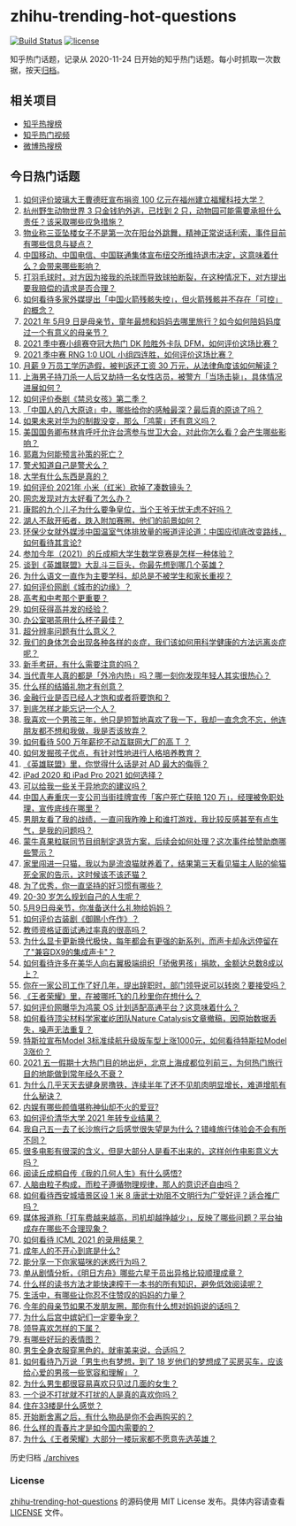 # zhihu-trending-hot-questions

[![Build Status](https://github.com/justjavac/zhihu-trending-hot-questions/workflows/ci/badge.svg?branch=master)](https://github.com/justjavac/zhihu-trending-hot-questions/actions)
[![license](https://img.shields.io/github/license/justjavac/zhihu-trending-hot-questions)](https://github.com/justjavac/zhihu-trending-hot-questions/blob/master/LICENSE)

知乎热门话题，记录从 2020-11-24 日开始的知乎热门话题。每小时抓取一次数据，按天[归档](./archives)。

## 相关项目

- [知乎热搜榜](https://github.com/justjavac/zhihu-trending-top-search)
- [知乎热门视频](https://github.com/justjavac/zhihu-trending-hot-video)
- [微博热搜榜](https://github.com/justjavac/weibo-trending-hot-search)

## 今日热门话题

<!-- BEGIN -->
<!-- 最后更新时间 Sun May 09 2021 10:33:07 GMT+0800 (China Standard Time) -->

1. [如何评价玻璃大王曹德旺宣布捐资 100
   亿元在福州建立福耀科技大学？](https://www.zhihu.com/question/457562649)
2. [杭州野生动物世界 3 只金钱豹外逃，已找到 2
   只，动物园可能需要承担什么责任？该采取哪些应急措施？](https://www.zhihu.com/question/458351546)
3. [物业称三亚坠楼女子不是第一次在阳台外跳舞，精神正常说话利索，事件目前有哪些信息与疑点？](https://www.zhihu.com/question/458317199)
4. [中国移动、中国电信、中国联通集体宣布纽交所维持退市决定，这意味着什么？会带来哪些影响？](https://www.zhihu.com/question/458322456)
5. [打羽毛球时，对方因为接我的杀球而导致球拍断裂，在这种情况下，对方提出要我赔偿的请求是否合理？](https://www.zhihu.com/question/458085942)
6. [如何看待多家外媒提出「中国火箭残骸失控」，但火箭残骸并不存在「可控」的概念？](https://www.zhihu.com/question/458384867)
7. [2021 年 5月9
   日是母亲节，童年最想和妈妈去哪里旅行？如今如何陪妈妈度过一个有意义的母亲节？](https://www.zhihu.com/question/458323851)
8. [2021 季中赛小组赛夺冠大热门 DK 险胜外卡队
   DFM，如何评价这场比赛？](https://www.zhihu.com/question/458430509)
9. [2021 季中赛 RNG 1:0 UOL
   小组四连胜，如何评价这场比赛？](https://www.zhihu.com/question/458401089)
10. [月薪 9 万员工学历造假，被判返还工资 30
    万元，从法律角度该如何解读？](https://www.zhihu.com/question/458409677)
11. [上海男子持刀杀一人后又劫持一名女性店员，被警方「当场击毙」，具体情况进展如何？](https://www.zhihu.com/question/458381524)
12. [如何评价泰剧《禁忌女孩》第二季？](https://www.zhihu.com/question/458258491)
13. [「中国人的八大原谅」中，哪些给你的感触最深？最后真的原谅了吗？](https://www.zhihu.com/question/458322564)
14. [如果未来对华为的制裁没变，那么「鸿蒙」还有意义吗？](https://www.zhihu.com/question/458261749)
15. [美国国务卿布林肯呼吁允许台湾参与世卫大会，对此你怎么看？会产生哪些影响？](https://www.zhihu.com/question/458323936)
16. [郭嘉为何能预言孙策的死亡？](https://www.zhihu.com/question/23022586)
17. [警犬知道自己是警犬么？](https://www.zhihu.com/question/286005319)
18. [大学有什么东西是真的？](https://www.zhihu.com/question/430807321)
19. [如何评价 2021年 小米（红米）砍掉了凑数镜头？](https://www.zhihu.com/question/458171647)
20. [网恋发现对方太好看了怎么办？](https://www.zhihu.com/question/441357680)
21. [康熙的九个儿子为什么要争皇位，当个王爷无忧无虑不好吗？](https://www.zhihu.com/question/359062106)
22. [湖人不敌开拓者，跌入附加赛圈，他们的前景如何？](https://www.zhihu.com/question/458342651)
23. [环保少女就外媒涉中国温室气体排放量的报道评论道：中国应彻底改变路线，如何看待其言论?](https://www.zhihu.com/question/458454363)
24. [参加今年（2021）的丘成桐大学生数学竞赛是怎样一种体验？](https://www.zhihu.com/question/458309120)
25. [谈到《英雄联盟》大乱斗三巨头，你最先想到哪几个英雄？](https://www.zhihu.com/question/457624791)
26. [为什么语文一直作为主要学科，却总是不被学生和家长重视？](https://www.zhihu.com/question/269469146)
27. [如何评价网剧《城市的边缘》？](https://www.zhihu.com/question/456716874)
28. [高考和中考那个更重要？](https://www.zhihu.com/question/450457099)
29. [如何获得高并发的经验？](https://www.zhihu.com/question/40609661)
30. [办公室喝茶用什么杯子最佳？](https://www.zhihu.com/question/21898087)
31. [超分辨率问题有什么意义？](https://www.zhihu.com/question/458035789)
32. [我们的身体怎会出现各种各样的炎症，我们该如何用科学健康的方法远离炎症呢？](https://www.zhihu.com/question/457066503)
33. [新手考研，有什么需要注意的吗？](https://www.zhihu.com/question/456566597)
34. [当代青年人真的都是「外冷内热」吗？哪一刻你发现年轻人其实很热心？](https://www.zhihu.com/question/457137869)
35. [什么样的结婚礼物才有创意？](https://www.zhihu.com/question/21278676)
36. [金融行业是否已经人才饱和或者将要饱和？](https://www.zhihu.com/question/267950320)
37. [到底怎样才能忘记一个人？](https://www.zhihu.com/question/457192146)
38. [我喜欢一个男孩三年，他只是短暂地喜欢了我一下，我却一直念念不忘，他连朋友都不想和我做，我是否该放弃？](https://www.zhihu.com/question/457848299)
39. [如何看待 500 万年薪挖不动互联网大厂的高 T ？](https://www.zhihu.com/question/458412368)
40. [如何发掘孩子优点，有针对性地进行人格培养教育？](https://www.zhihu.com/question/457172825)
41. [《英雄联盟》里，你觉得什么话是对 AD 最大的侮辱？](https://www.zhihu.com/question/457722320)
42. [iPad 2020 和 iPad Pro 2021 如何选择？](https://www.zhihu.com/question/458086760)
43. [可以给我一些关于异地恋的建议吗？](https://www.zhihu.com/question/455657139)
44. [中国人寿重庆一支公司当街挂牌宣传「客户死亡获赔 120
    万」，经理被免职处理，宣传底线在哪里？](https://www.zhihu.com/question/458335443)
45. [男朋友看了我的战绩，一直问我昨晚上和谁打游戏，我比较反感甚至有点生气，是我的问题吗？](https://www.zhihu.com/question/457084853)
46. [蒙牛真果粒联同节目组制定退货方案，后续会如何处理？这次事件给赞助商哪些警示？](https://www.zhihu.com/question/458355922)
47. [家里闯进一只猫，我以为是流浪猫就养着了，结果第三天看见猫主人贴的偷猫死全家的告示，这时候该不该还猫？](https://www.zhihu.com/question/458067326)
48. [为了优秀，你一直坚持的好习惯有哪些？](https://www.zhihu.com/question/452488029)
49. [20-30 岁怎么规划自己的人生呢？](https://www.zhihu.com/question/303781246)
50. [5月9日母亲节，你准备送什么礼物给妈妈？](https://www.zhihu.com/question/458238204)
51. [如何评价古装剧《御赐小仵作》？](https://www.zhihu.com/question/457117887)
52. [教师资格证面试通过率真的很高吗？](https://www.zhihu.com/question/435289719)
53. [为什么显卡更新换代极快，每年都会有更强的新系列，而声卡却永远停留在了"兼容DX9的集成声卡"？](https://www.zhihu.com/question/458007412)
54. [如何看待许多在美华人向右翼极端组织「骄傲男孩」捐款，金额达总数8成以上？](https://www.zhihu.com/question/458277293)
55. [你在一家公司工作了好几年，提出辞职时，部门领导说可以转岗？要接受吗？](https://www.zhihu.com/question/454570545)
56. [《王者荣耀》里，在被哪吒飞的几秒里你在想什么？](https://www.zhihu.com/question/457960562)
57. [如何评价网曝华为鸿蒙 OS 计划适配高通平台？这意味着什么？](https://www.zhihu.com/question/458227978)
58. [如何看待顶尖材料学家崔屹团队Nature
    Catalysis文章撤稿，因原始数据丢失，噪声无法重复？](https://www.zhihu.com/question/458152727)
59. [特斯拉宣布Model 3标准续航升级版车型上涨1000元，如何看待特斯拉Model
    3涨价？](https://www.zhihu.com/question/458323631)
60. [2021
    五一假期十大热门目的地出炉，北京上海成都位列前三，为何热门旅行目的地能做到常年经久不衰？](https://www.zhihu.com/question/458249774)
61. [为什么几乎天天去键身房撸铁，连续半年了还不见肌肉明显增长，难道增肌有什么秘诀？](https://www.zhihu.com/question/344778141)
62. [内娱有哪些颜值堪称神仙却不火的爱豆?](https://www.zhihu.com/question/439659001)
63. [如何评价清华大学 2021 年转专业结果？](https://www.zhihu.com/question/455564234)
64. [我自己五一去了长沙旅行之后感觉很失望是为什么？错峰旅行体验会不会有所不同？](https://www.zhihu.com/question/458141426)
65. [很多电影有很深的含义，但是大部分人是看不出来的，这样创作电影意义大吗？](https://www.zhihu.com/question/438741204)
66. [阅读丘成桐自传《我的几何人生》有什么感悟?](https://www.zhihu.com/question/452153948)
67. [人脑由粒子构成，而粒子遵循物理规律，那人的意识还自由吗？](https://www.zhihu.com/question/450868629)
68. [如何看待西安城墙景区设 1 米 8
    唐武士劝阻不文明行为广受好评？适合推广吗？](https://www.zhihu.com/question/458013084)
69. [媒体报道称「打车费越来越高，司机却越挣越少」，反映了哪些问题？平台抽成存在哪些不合理现象？](https://www.zhihu.com/question/458224652)
70. [如何看待 ICML 2021 的录用结果？](https://www.zhihu.com/question/458018028)
71. [成年人的不开心到底是什么?](https://www.zhihu.com/question/457811806)
72. [能分享一下你家猫咪的迷惑行为吗？](https://www.zhihu.com/question/457690584)
73. [单从剧情分析，《明日方舟》哪些六星干员出异格比较顺理成章？](https://www.zhihu.com/question/458079671)
74. [什么样的读书方法才能快速榨干一本书的所有知识，避免低效阅读呢？](https://www.zhihu.com/question/377547324)
75. [生活中，有哪些让你忍不住赞叹的妈妈的力量？](https://www.zhihu.com/question/458323560)
76. [今年的母亲节如果不发朋友圈，那你有什么想对妈妈说的话吗？](https://www.zhihu.com/question/458321063)
77. [为什么后宫中嫔妃们一定要争宠？](https://www.zhihu.com/question/293865460)
78. [领导喜欢怎样的下属？](https://www.zhihu.com/question/288797213)
79. [有哪些好玩的表情图？](https://www.zhihu.com/question/31090236)
80. [男生全身衣服穿黑色的，就审美来说，合适吗？](https://www.zhihu.com/question/26534749)
81. [如何看待乃万说「男生也有梦想，到了 18
    岁他们的梦想成了买房买车，应该给心爱的男孩一些宽容和理解」？](https://www.zhihu.com/question/458072558)
82. [为什么男生都很容易喜欢只见过几面的女生？](https://www.zhihu.com/question/300699970)
83. [一个说不打扰就不打扰的人是真的喜欢你吗？](https://www.zhihu.com/question/455719746)
84. [住在33楼是什么感觉？](https://www.zhihu.com/question/452537568)
85. [开始断舍离之后，有什么物品是你不会再购买的？](https://www.zhihu.com/question/457895008)
86. [什么样的青春片才是如今国内需要的？](https://www.zhihu.com/question/30589916)
87. [为什么《王者荣耀》大部分一楼玩家都不愿意先选英雄？](https://www.zhihu.com/question/457720588)

<!-- END -->

历史归档 [./archives](./archives)

### License

[zhihu-trending-hot-questions](https://github.com/justjavac/zhihu-trending-hot-questions)
的源码使用 MIT License 发布。具体内容请查看 [LICENSE](./LICENSE) 文件。
